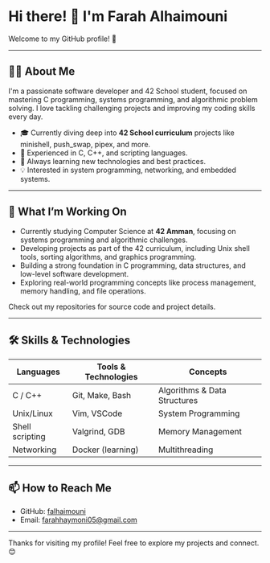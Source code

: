 # Hi there! 👋 I'm Farah Alhaimouni

Welcome to my GitHub profile! 🚀

---

## 👩‍💻 About Me

I'm a passionate software developer and 42 School student, focused on mastering C programming, systems programming, and algorithmic problem solving. I love tackling challenging projects and improving my coding skills every day.

- 🎓 Currently diving deep into **42 School curriculum** projects like minishell, push_swap, pipex, and more.
- 🔧 Experienced in C, C++, and scripting languages.
- 🌱 Always learning new technologies and best practices.
- 💡 Interested in system programming, networking, and embedded systems.

---

## 🚀 What I’m Working On

- Currently studying Computer Science at **42 Amman**, focusing on systems programming and algorithmic challenges.  
- Developing projects as part of the 42 curriculum, including Unix shell tools, sorting algorithms, and graphics programming.  
- Building a strong foundation in C programming, data structures, and low-level software development.  
- Exploring real-world programming concepts like process management, memory handling, and file operations.

Check out my repositories for source code and project details.

---

## 🛠️ Skills & Technologies

| Languages       | Tools & Technologies     | Concepts               |
|-----------------|--------------------------|------------------------|
| C / C++         | Git, Make, Bash          | Algorithms & Data Structures |
| Unix/Linux      | Vim, VSCode              | System Programming      |
| Shell scripting | Valgrind, GDB            | Memory Management       |
| Networking      | Docker (learning)        | Multithreading          |

---

## 📫 How to Reach Me

- GitHub: [falhaimouni](https://github.com/falhaimouni)  
- Email: farahhaymoni05@gmail.com

---

Thanks for visiting my profile! Feel free to explore my projects and connect. 😊


